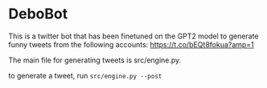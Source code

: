 # DeboBot
This is a twitter bot that has been finetuned on the GPT2 model to generate funny tweets from the following accounts: https://t.co/bEQt8fokua?amp=1

The main file for generating tweets is src/engine.py.

to generate a tweet, run `src/engine.py --post`

